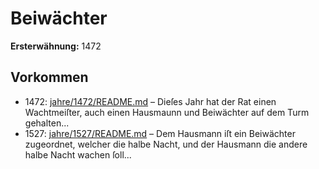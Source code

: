 # Beiwächter

**Ersterwähnung:** 1472

## Vorkommen
- 1472: [jahre/1472/README.md](../jahre/1472/README.md) – Dieſes Jahr hat der Rat einen Wachtmeiſter, auch
einen Hausmaunn und Beiwächter auf dem Turm gehalten...
- 1527: [jahre/1527/README.md](../jahre/1527/README.md) – Dem Hausmann iſt ein Beiwächter zugeordnet, welcher
die halbe Nacht, und der Hausmann die andere halbe
Nacht wachen ſoll...
